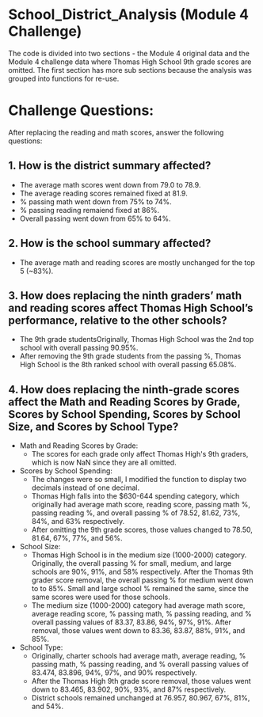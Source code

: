 # School_District_Analysis (Module 4 Challenge)
The code is divided into two sections - the Module 4 original data and the Module 4 challenge data where Thomas High School 9th grade scores are omitted. The first section has more sub sections because the analysis was grouped into functions for re-use.

# Challenge Questions:
After replacing the reading and math scores, answer the following questions:
## 1. How is the district summary affected?
  - The average math scores went down from 79.0 to 78.9. 
  - The average reading scores remained fixed at 81.9.
  - % passing math went down from 75% to 74%.
  - % passing reading remaiend fixed at 86%.
  - Overall passing went down from 65% to 64%.

## 2. How is the school summary affected?
  - The average math and reading scores are mostly unchanged for the top 5 (~83%). 
  
## 3. How does replacing the ninth graders’ math and reading scores affect Thomas High School’s performance, relative to the other schools?
  - The 9th grade studentsOriginally, Thomas High School was the 2nd top school with overall passing 90.95%.
  - After removing the 9th grade students from the passing %, Thomas High School is the 8th ranked school with overall passing 65.08%.
  
## 4. How does replacing the ninth-grade scores affect the Math and Reading Scores by Grade, Scores by School Spending, Scores by School Size, and Scores by School Type? 
  - Math and Reading Scores by Grade:
    - The scores for each grade only affect Thomas High's 9th graders, which is now NaN since they are all omitted.
  - Scores by School Spending:
    - The changes were so small, I modified the function to display two decimals instead of one decimal. 
    - Thomas High falls into the $630-644 spending category, which originally had average math score, reading score, passing math %, passing reading %, and overall passing % of 78.52, 81.62, 73%, 84%, and 63% respectively. 
    - After omitting the 9th grade scores, those values changed to 78.50, 81.64, 67%, 77%, and 56%.
  - School Size:
    - Thomas High School is in the medium size (1000-2000) category. Originally, the overall passing % for small, medium, and large schools are 90%, 91%, and 58% respectively. After the Thomas 9th grader score removal, the overall passing % for medium went down to to 85%. Small and large school % remained the same, since the same scores were used for those schools.
    - The medium size (1000-2000) category had average math score, average reading score, % passing math, % passing reading, and % overall passing values of 83.37, 83.86, 94%, 97%, 91%. After removal, those values went down to 83.36, 83.87, 88%, 91%, and 85%.
  - School Type:
    - Originally, charter schools had average math, average reading, % passing math, % passing reading, and % overall passing values of 83.474, 83.896, 94%, 97%, and 90% respectively.
    - After the Thomas High 9th grade score removal, those values went down to 83.465, 83.902, 90%, 93%, and 87% respectively.
    - District schools remained unchanged at 76.957, 80.967, 67%, 81%, and 54%.
    
